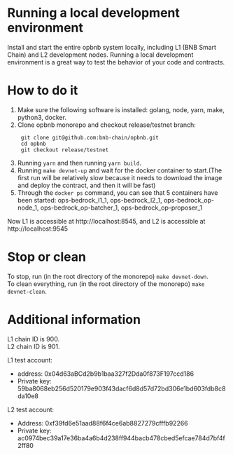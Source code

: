 # Running a local development environment

Install and start the entire opbnb system locally, including L1 (BNB Smart Chain) and L2 development nodes. Running a local development environment is a great way to test the behavior of your code and contracts.

# How to do it
1. Make sure the following software is installed: golang, node, yarn, make, python3, docker.
2. Clone opbnb monorepo and checkout release/testnet branch:
   ```
    git clone git@github.com:bnb-chain/opbnb.git
    cd opbnb
    git checkout release/testnet
   ```
3. Running `yarn` and then running `yarn build`.
4. Running `make devnet-up` and wait for the docker container to start.(The first run will be relatively slow because it needs to download the image and deploy the contract, and then it will be fast)
5. Through the `docker ps` command, you can see that 5 containers have been started: ops-bedrock_l1_1, ops-bedrock_l2_1, ops-bedrock_op-node_1, ops-bedrock_op-batcher_1, ops-bedrock_op-proposer_1

Now L1 is accessible at http://localhost:8545, and L2 is accessible at http://localhost:9545

# Stop or clean
To stop, run (in the root directory of the monorepo) `make devnet-down`.  
To clean everything, run (in the root directory of the monorepo) `make devnet-clean`.

# Additional information

L1 chain ID is 900.  
L2 chain ID is 901.

L1 test account:  
- address: 0x04d63aBCd2b9b1baa327f2Dda0f873F197ccd186
- Private key: 59ba8068eb256d520179e903f43dacf6d8d57d72bd306e1bd603fdb8c8da10e8

L2 test account:  
- Address: 0xf39fd6e51aad88f6f4ce6ab8827279cfffb92266
- Private key: ac0974bec39a17e36ba4a6b4d238ff944bacb478cbed5efcae784d7bf4f2ff80
